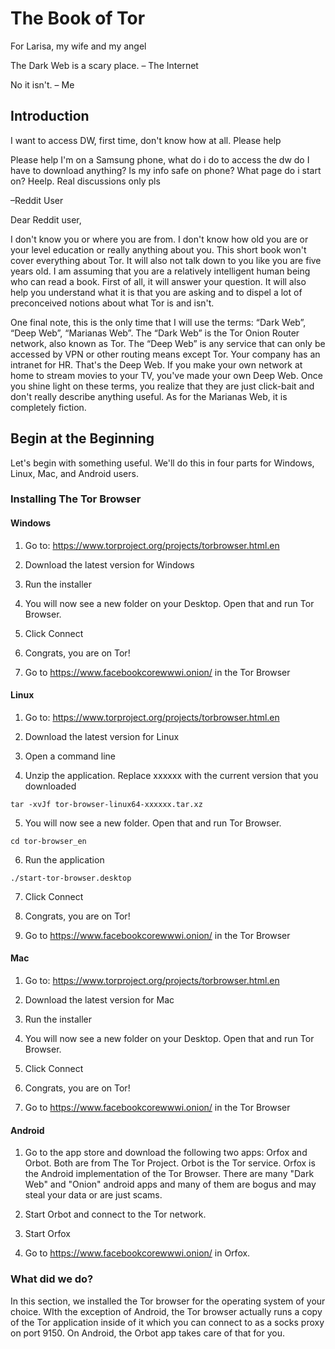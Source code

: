 # The Book of Tor

For Larisa, my wife and my angel

The Dark Web is a scary place. – The Internet

No it isn't. – Me

## Introduction

I want to access DW, first time, don't know how at all. Please help

Please help I'm on a Samsung phone, what do i do to access the dw  do I have to download anything? Is my info safe on phone? What page do i start on? Heelp. Real discussions only pls

–Reddit User

Dear Reddit user,

I don't know you or where you are from. I don't know how old you are or your level education or really anything about you. This short book won't cover everything about Tor. It will also not talk down to you like you are five years old. I am assuming that you are a relatively intelligent human being who can read a book. First of all, it will answer your question. It will also help you understand what it is that you are asking and to dispel a lot of preconceived notions about what Tor is and isn't.

One final note, this is the only time that I will use the terms: “Dark Web”, “Deep Web”, “Marianas Web”. The “Dark Web” is the Tor Onion Router network, also known as Tor. The “Deep Web” is any service that can only be accessed by VPN or other routing means except Tor. Your company has an intranet for HR. That's the Deep Web. If you make your own network at home to stream movies to your TV, you've made your own Deep Web. Once you shine light on 
these terms, you realize that they are just click-bait and don't really describe anything useful. As for the Marianas Web, it is completely fiction.

## Begin at the Beginning

Let's begin with something useful. We'll do this in four parts for Windows, Linux, Mac, and Android users.

### Installing The Tor Browser

#### Windows

1. Go to: https://www.torproject.org/projects/torbrowser.html.en

2. Download the latest version for Windows

3. Run the installer

4. You will now see a new folder on your Desktop. Open that and run Tor Browser.

5. Click Connect

6. Congrats, you are on Tor!

7. Go to https://www.facebookcorewwwi.onion/ in the Tor Browser

#### Linux

1. Go to: https://www.torproject.org/projects/torbrowser.html.en

2. Download the latest version for Linux

3. Open a command line

4. Unzip the application. Replace xxxxxx with the current version that you downloaded

`tar -xvJf tor-browser-linux64-xxxxxx.tar.xz`

5. You will now see a new folder. Open that and run Tor Browser.

`cd tor-browser_en`

6. Run the application

`./start-tor-browser.desktop`

7. Click Connect

8. Congrats, you are on Tor!

9. Go to https://www.facebookcorewwwi.onion/ in the Tor Browser

#### Mac

1. Go to: https://www.torproject.org/projects/torbrowser.html.en

2. Download the latest version for Mac

3. Run the installer

4. You will now see a new folder on your Desktop. Open that and run Tor Browser.

5. Click Connect

6. Congrats, you are on Tor!

7. Go to https://www.facebookcorewwwi.onion/ in the Tor Browser

#### Android

1. Go to the app store and download the following two apps: Orfox 
   and Orbot. Both are from The Tor Project. Orbot is the Tor service. Orfox is the Android implementation of the Tor Browser. There are many "Dark Web" and "Onion" android apps and many of them are bogus and may steal your data or are just scams.

2. Start Orbot and connect to the Tor network.

3. Start Orfox

4. Go to https://www.facebookcorewwwi.onion/ in Orfox.



### What did we do?

In this section, we installed the Tor browser for the operating system of your choice. WIth the exception of Android, the Tor browser actually runs a copy of the Tor application inside of it which you can connect to as a socks proxy on port 9150. On Android, the Orbot app takes care of that for you.






